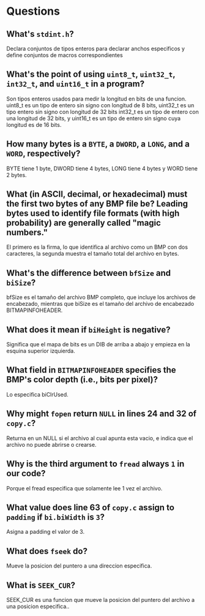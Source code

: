 # Questions

## What's `stdint.h`?

Declara conjuntos de tipos enteros para declarar anchos especificos y define conjuntos de macros correspondientes

## What's the point of using `uint8_t`, `uint32_t`, `int32_t`, and `uint16_t` in a program?

Son tipos enteros usados para medir la longitud en bits de una funcion.
uint8_t es un tipo de entero sin signo con longitud de 8 bits,
uint32_t es un tipo entero sin signo con longitud de 32 bits
int32_t es un tipo de entero con una longitud de 32 bits,
y uint16_t es un tipo de entero sin signo cuya longitud es de 16 bits.

## How many bytes is a `BYTE`, a `DWORD`, a `LONG`, and a `WORD`, respectively?

BYTE tiene 1 byte, DWORD tiene 4 bytes, LONG tiene 4 bytes y WORD tiene 2 bytes.

## What (in ASCII, decimal, or hexadecimal) must the first two bytes of any BMP file be? Leading bytes used to identify file formats (with high probability) are generally called "magic numbers."

El primero es la firma, lo que identifica al archivo como un BMP con dos caracteres,
la segunda muestra el tamaño total del archivo en bytes.

## What's the difference between `bfSize` and `biSize`?

bfSize es el tamaño del archivo BMP completo, que incluye los archivos de encabezado,
mientras que biSize es el tamaño del archivo de encabezado BITMAPINFOHEADER.

## What does it mean if `biHeight` is negative?

Significa que el mapa de bits es un DIB de arriba a abajo y empieza en la esquina
superior izquierda.

## What field in `BITMAPINFOHEADER` specifies the BMP's color depth (i.e., bits per pixel)?

Lo especifica biClrUsed.

## Why might `fopen` return `NULL` in lines 24 and 32 of `copy.c`?

Returna en un NULL si el archivo al cual apunta esta vacio, e indica que el archivo no puede
abrirse o crearse.

## Why is the third argument to `fread` always `1` in our code?

Porque el fread especifica que solamente lee 1 vez el archivo.

## What value does line 63 of `copy.c` assign to `padding` if `bi.biWidth` is `3`?

Asigna a padding el valor de 3.

## What does `fseek` do?

Mueve la posicion del puntero a una direccion especifica.

## What is `SEEK_CUR`?

SEEK_CUR es una funcion que mueve la posicion del puntero del archivo a una posicion especifica..
